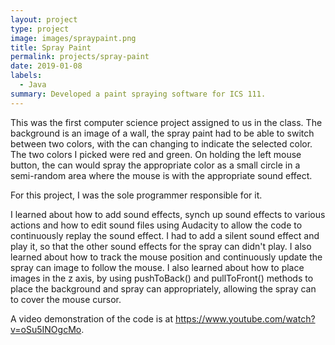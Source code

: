```yaml
---
layout: project
type: project
image: images/spraypaint.png
title: Spray Paint
permalink: projects/spray-paint
date: 2019-01-08
labels:
  - Java
summary: Developed a paint spraying software for ICS 111.
---
```


This was the first computer science project assigned to us in the class. The background is an image of a wall, the spray paint had to be able to switch between two colors, with the can changing to indicate the selected color. The two colors I picked were red and green. On holding the left mouse button, the can would spray the appropriate color as a small circle in a semi-random area where the mouse is with the appropriate sound effect.

For this project, I was the sole programmer responsible for it.

I learned about how to add sound effects, synch up sound effects to various actions and how to edit sound files using Audacity to allow the code to continuously replay the sound effect. I had to add a silent sound effect and play it, so that the other sound effects for the spray can didn't play. I also learned about how to track the mouse position and continuously update the spray can image to follow the mouse. I also learned about how to place images in the z axis, by using pushToBack() and pullToFront() methods to place the background and spray can appropriately, allowing the spray can to cover the mouse cursor.

A video demonstration of the code is at https://www.youtube.com/watch?v=oSu5INOgcMo.

